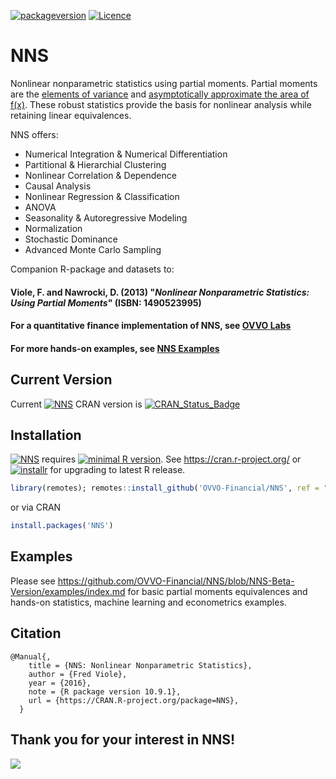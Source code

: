 [![packageversion](https://img.shields.io/badge/NNS%20version-10.9.1-blue.svg?style=flat-square)](https://github.com/OVVO-Financial/NNS/commits/NNS-Beta-Version)   [![Licence](https://img.shields.io/badge/licence-GPL--3-blue.svg)](https://www.gnu.org/licenses/gpl-3.0.en.html)


# NNS
Nonlinear nonparametric statistics using partial moments.  Partial moments are the [elements of variance](https://www.linkedin.com/pulse/elements-variance-fred-viole) and [asymptotically approximate the area of f(x)](https://doi.org/10.2139/ssrn.2186471).  These robust statistics provide the basis for nonlinear analysis while retaining linear equivalences.

NNS offers: 
  - Numerical Integration & Numerical Differentiation
  - Partitional & Hierarchial Clustering
  - Nonlinear Correlation & Dependence
  - Causal Analysis
  - Nonlinear Regression & Classification
  - ANOVA
  - Seasonality & Autoregressive Modeling
  - Normalization 
  - Stochastic Dominance
  - Advanced Monte Carlo Sampling


Companion R-package and datasets to: 
#### Viole, F. and Nawrocki, D. (2013) "*Nonlinear Nonparametric Statistics: Using Partial Moments*" (ISBN: 1490523995)


#### For a quantitative finance implementation of NNS, see [OVVO Labs](https://www.ovvolabs.com)


#### For more hands-on examples, see [NNS Examples](https://github.com/OVVO-Financial/NNS/blob/NNS-Beta-Version/examples/index.md)


## Current Version
Current [![NNS](https://img.shields.io/badge/NNS--blue.svg)](https://cran.r-project.org/package=NNS) CRAN version is  [![CRAN\_Status\_Badge](https://www.r-pkg.org/badges/version/NNS)](https://www.r-pkg.org/badges/version/NNS)

## Installation
[![NNS](https://img.shields.io/badge/NNS--blue.svg)](https://cran.r-project.org/package=NNS) requires [![minimal R version](https://img.shields.io/badge/R%3E%3D-3.5.0-6666ff.svg)](https://cran.r-project.org/).  See https://cran.r-project.org/ or [![installr](https://img.shields.io/badge/installr-0.18.0-blue.svg)](https://cran.r-project.org/package=installr) for upgrading to latest R release.

```r
library(remotes); remotes::install_github('OVVO-Financial/NNS', ref = "NNS-Beta-Version")
```
or via CRAN
```r
install.packages('NNS')
```

## Examples
Please see https://github.com/OVVO-Financial/NNS/blob/NNS-Beta-Version/examples/index.md for basic partial moments equivalences and hands-on statistics, machine learning and econometrics examples.


## Citation
```
@Manual{,
    title = {NNS: Nonlinear Nonparametric Statistics},
    author = {Fred Viole},
    year = {2016},
    note = {R package version 10.9.1},
    url = {https://CRAN.R-project.org/package=NNS},
  }
```

## Thank you for your interest in NNS!
![](https://cranlogs.r-pkg.org/badges/NNS)
